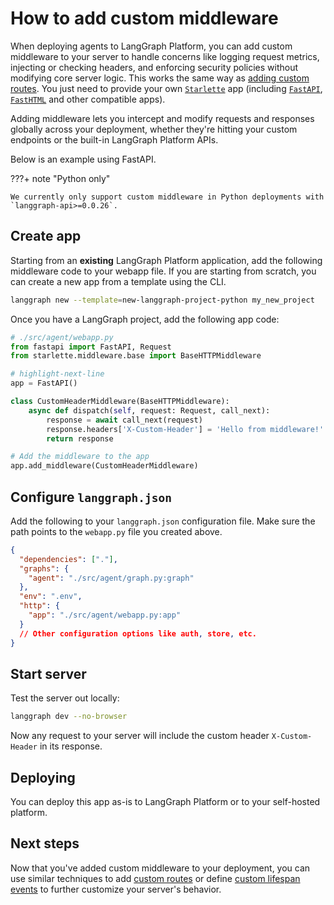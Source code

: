 # How to add custom middleware

When deploying agents to LangGraph Platform, you can add custom middleware to your server to handle concerns like logging request metrics, injecting or checking headers, and enforcing security policies without modifying core server logic. This works the same way as [adding custom routes](custom_routes.md). You just need to provide your own [`Starlette`](https://www.starlette.io/applications/) app (including [`FastAPI`](https://fastapi.tiangolo.com/), [`FastHTML`](https://fastht.ml/) and other compatible apps).

Adding middleware lets you intercept and modify requests and responses globally across your deployment, whether they're hitting your custom endpoints or the built-in LangGraph Platform APIs.

Below is an example using FastAPI.

???+ note "Python only"

    We currently only support custom middleware in Python deployments with `langgraph-api>=0.0.26`.

## Create app

Starting from an **existing** LangGraph Platform application, add the following middleware code to your webapp file. If you are starting from scratch, you can create a new app from a template using the CLI.

```bash
langgraph new --template=new-langgraph-project-python my_new_project
```

Once you have a LangGraph project, add the following app code:

```python
# ./src/agent/webapp.py
from fastapi import FastAPI, Request
from starlette.middleware.base import BaseHTTPMiddleware

# highlight-next-line
app = FastAPI()

class CustomHeaderMiddleware(BaseHTTPMiddleware):
    async def dispatch(self, request: Request, call_next):
        response = await call_next(request)
        response.headers['X-Custom-Header'] = 'Hello from middleware!'
        return response

# Add the middleware to the app
app.add_middleware(CustomHeaderMiddleware)
```

## Configure `langgraph.json`

Add the following to your `langgraph.json` configuration file. Make sure the path points to the `webapp.py` file you created above.

```json
{
  "dependencies": ["."],
  "graphs": {
    "agent": "./src/agent/graph.py:graph"
  },
  "env": ".env",
  "http": {
    "app": "./src/agent/webapp.py:app"
  }
  // Other configuration options like auth, store, etc.
}
```

## Start server

Test the server out locally:

```bash
langgraph dev --no-browser
```

Now any request to your server will include the custom header `X-Custom-Header` in its response.

## Deploying

You can deploy this app as-is to LangGraph Platform or to your self-hosted platform.

## Next steps

Now that you've added custom middleware to your deployment, you can use similar techniques to add [custom routes](custom_routes.md) or define [custom lifespan events](custom_lifespan.md) to further customize your server's behavior.

